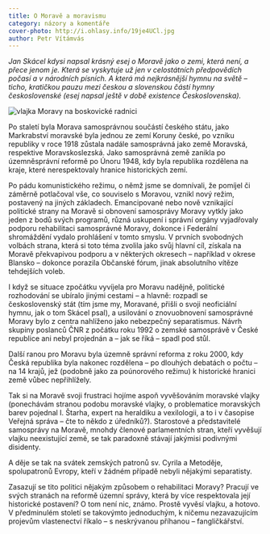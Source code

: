 ```yaml
---
title: O Moravě a moravismu
category: názory a komentáře
cover-photo: http://i.ohlasy.info/19je4UCl.jpg
author: Petr Vítámvás
---
```


*Jan Skácel kdysi napsal krásný esej o Moravě jako o zemi, která není, a přece jenom je. Která se vyskytuje už jen v celostátních předpovědích počasí a v národních písních. A která má nejkrásnější hymnu na světě – ticho, kratičkou pauzu mezi českou a slovenskou částí hymny československé (esej napsal ještě v době existence Československa).*

<img src="http://i.ohlasy.info/19je4UC.jpg" class="img-responsive" alt="vlajka Moravy na boskovické radnici">

Po staletí byla Morava samosprávnou součástí českého státu, jako Markrabství moravské byla jednou ze zemí Koruny české, po vzniku republiky v roce 1918 zůstala nadále samosprávná jako země Moravská, respektive Moravskoslezská. Jako samosprávná země zanikla po územněsprávní reformě po Únoru 1948, kdy byla republika rozdělena na kraje, které nerespektovaly hranice historických zemí.

Po pádu komunistického režimu, o němž jsme se domnívali, že pomíjel či záměrně potlačoval vše, co souviselo s Moravou, vznikl nový režim, postavený na jiných základech. Emancipované nebo nově vznikající politické strany na Moravě si obnovení samosprávy Moravy vytkly jako jeden z bodů svých programů, různá uskupení i správní orgány vyjadřovaly podporu rehabilitaci samosprávné Moravy, dokonce i Federální shromáždění vydalo prohlášení v tomto smyslu. V prvních svobodných volbách strana, která si toto téma zvolila jako svůj hlavní cíl, získala na Moravě překvapivou podporu a v některých okresech – například v okrese Blansko – dokonce porazila Občanské fórum, jinak absolutního vítěze tehdejších voleb.

I když se situace zpočátku vyvíjela pro Moravu nadějně, politické rozhodování se ubíralo jinými cestami – a hlavně: rozpadl se československý stát (tím jsme my, Moravané, přišli o svoji neoficiální hymnu, jak o tom Skácel psal), a usilování o znovuobnovení samosprávné Moravy bylo z centra nahlíženo jako nebezpečný separatismus. Návrh skupiny poslanců ČNR z počátku roku 1992 o zemské samosprávě v České republice ani nebyl projednán a – jak se říká – spadl pod stůl.

Další ranou pro Moravu byla územně správní reforma z roku 2000, kdy Česká republika byla nakonec rozdělena – po dlouhých debatách o počtu – na 14 krajů, jež (podobně jako za poúnorového režimu) k historické hranici země vůbec nepřihlížely.

Tak si na Moravě svoji frustraci hojíme aspoň vyvěšováním moravské vlajky (ponechávám stranou podobu moravské vlajky, o problematice moravských barev pojednal I. Štarha, expert na heraldiku a vexilologii, a to i v časopise Veřejná správa – čte to někdo z úředníků?). Starostové a představitelé samosprávy na Moravě, mnohdy členové parlamentních stran, kteří vyvěšují vlajku neexistující země, se tak paradoxně stávají jakýmisi podivnými disidenty.

A děje se tak na svátek zemských patronů sv. Cyrila a Metoděje, spolupatronů Evropy, kteří v žádném případě nebyli nějakými separatisty.

Zasazují se tito politici nějakým způsobem o rehabilitaci Moravy? Pracují ve svých stranách na reformě územní správy, která by více respektovala její historické postavení? O tom není nic, známo. Prostě vyvěsí vlajku, a hotovo. V předminulém století se takovýmto jednoduchým, k ničemu nezavazujícím projevům vlastenectví říkalo – s neskrývanou příhanou – fangličkářství.
